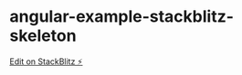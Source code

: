 # angular-example-stackblitz-skeleton

[Edit on StackBlitz ⚡️](https://stackblitz.com/edit/angular-example-stackblitz-skeleton-nk)
